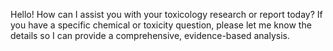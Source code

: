 Hello! How can I assist you with your toxicology research or report today? If you have a specific chemical or toxicity question, please let me know the details so I can provide a comprehensive, evidence-based analysis.